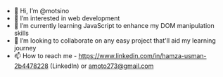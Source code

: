 - 👋 Hi, I’m @motsino
- 👀 I’m interested in web development
- 🌱 I’m currently learning JavaScript to enhance my DOM manipulation skills
- 💞️ I’m looking to collaborate on any easy project that'll aid my learning journey
- 📫 How to reach me - https://www.linkedin.com/in/hamza-usman-2b4478228 (LinkedIn) or amoto273@gmail.com

<!---
motsino/motsino is a ✨ special ✨ repository because its `README.md` (this file) appears on your GitHub profile.
You can click the Preview link to take a look at your changes.
--->
